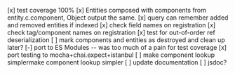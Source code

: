 [x] test coverage 100%
[x] Entities composed with components from entity.c.component, Object output the same.
[x] query can remember added and removed entities if indexed
[x] check field names on registration
[x] check tag/component names on registration
[x] test for out-of-order ref deserialization
[ ] mark components and entities as destroyed and clean up later?
[-] port to ES Modules -- was too much of a pain for test coverage
[x] port testing to mocha+chai.expect+istanbul
[ ] make component lookup simplermake component lookup simpler 
[ ] update documentation
  [ ] jsdoc?

